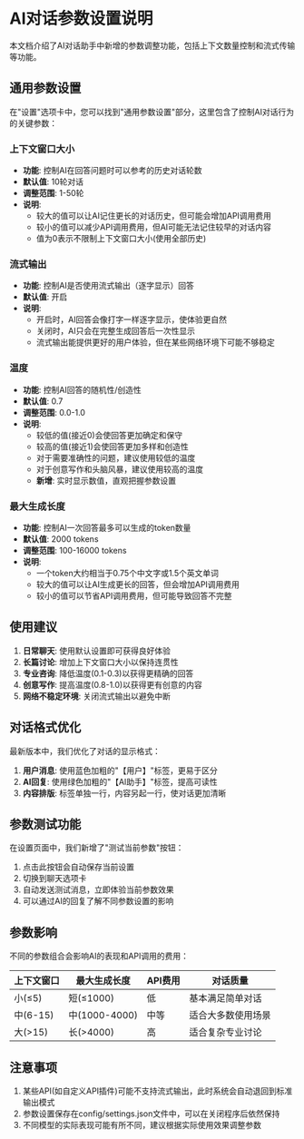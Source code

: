 # AI对话参数设置说明

本文档介绍了AI对话助手中新增的参数调整功能，包括上下文数量控制和流式传输等功能。

## 通用参数设置

在"设置"选项卡中，您可以找到"通用参数设置"部分，这里包含了控制AI对话行为的关键参数：

### 上下文窗口大小

- **功能**: 控制AI在回答问题时可以参考的历史对话轮数
- **默认值**: 10轮对话
- **调整范围**: 1-50轮
- **说明**: 
  - 较大的值可以让AI记住更长的对话历史，但可能会增加API调用费用
  - 较小的值可以减少API调用费用，但AI可能无法记住较早的对话内容
  - 值为0表示不限制上下文窗口大小(使用全部历史)

### 流式输出

- **功能**: 控制AI是否使用流式输出（逐字显示）回答
- **默认值**: 开启
- **说明**:
  - 开启时，AI回答会像打字一样逐字显示，使体验更自然
  - 关闭时，AI只会在完整生成回答后一次性显示
  - 流式输出能提供更好的用户体验，但在某些网络环境下可能不够稳定

### 温度

- **功能**: 控制AI回答的随机性/创造性
- **默认值**: 0.7
- **调整范围**: 0.0-1.0
- **说明**:
  - 较低的值(接近0)会使回答更加确定和保守
  - 较高的值(接近1)会使回答更加多样和创造性
  - 对于需要准确性的问题，建议使用较低的温度
  - 对于创意写作和头脑风暴，建议使用较高的温度
  - **新增**: 实时显示数值，直观把握参数设置

### 最大生成长度

- **功能**: 控制AI一次回答最多可以生成的token数量
- **默认值**: 2000 tokens
- **调整范围**: 100-16000 tokens
- **说明**:
  - 一个token大约相当于0.75个中文字或1.5个英文单词
  - 较大的值可以让AI生成更长的回答，但会增加API调用费用
  - 较小的值可以节省API调用费用，但可能导致回答不完整

## 使用建议

1. **日常聊天**: 使用默认设置即可获得良好体验
2. **长篇讨论**: 增加上下文窗口大小以保持连贯性
3. **专业咨询**: 降低温度(0.1-0.3)以获得更精确的回答
4. **创意写作**: 提高温度(0.8-1.0)以获得更有创意的内容
5. **网络不稳定环境**: 关闭流式输出以避免中断

## 对话格式优化

最新版本中，我们优化了对话的显示格式：

1. **用户消息**: 使用蓝色加粗的"【用户】"标签，更易于区分
2. **AI回复**: 使用绿色加粗的"【AI助手】"标签，提高可读性
3. **内容排版**: 标签单独一行，内容另起一行，使对话更加清晰

## 参数测试功能

在设置页面中，我们新增了"测试当前参数"按钮：

1. 点击此按钮会自动保存当前设置
2. 切换到聊天选项卡
3. 自动发送测试消息，立即体验当前参数效果
4. 可以通过AI的回复了解不同参数设置的影响

## 参数影响

不同的参数组合会影响AI的表现和API调用的费用：

| 上下文窗口 | 最大生成长度 | API费用 | 对话质量 |
|----------|------------|--------|--------|
| 小(≤5)    | 短(≤1000)   | 低     | 基本满足简单对话 |
| 中(6-15)  | 中(1000-4000)| 中等   | 适合大多数使用场景 |
| 大(>15)   | 长(>4000)   | 高     | 适合复杂专业讨论 |

## 注意事项

1. 某些API(如自定义API插件)可能不支持流式输出，此时系统会自动退回到标准输出模式
2. 参数设置保存在config/settings.json文件中，可以在关闭程序后依然保持
3. 不同模型的实际表现可能有所不同，建议根据实际使用效果调整参数 